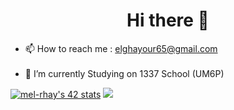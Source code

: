 <h1 align="center">Hi there 👋 </h1>

- 📫 How to reach me : elghayour65@gmail.com <br /> <br />
- 🌱 I’m currently Studying on 1337 School (UM6P)

[![mel-rhay's 42 stats](https://badge.mediaplus.ma/black/mel-rhay)](https://github.com/hamada65)
<img src="https://github-readme-stats.vercel.app/api/top-langs/?username=hamada65&layout=compact&count_private=true&theme=dracula" />

<!--
**hamada65/hamada65** is a ✨ _special_ ✨ repository because its `README.md` (this file) appears on your GitHub profile.

Here are some ideas to get you started:

- 🔭 I’m currently working on ...
- 🌱 I’m currently learning ...
- 👯 I’m looking to collaborate on ...
- 🤔 I’m looking for help with ...
- 💬 Ask me about ...
- 📫 How to reach me: ...
- 😄 Pronouns: ...
- ⚡ Fun fact: ...
-->
